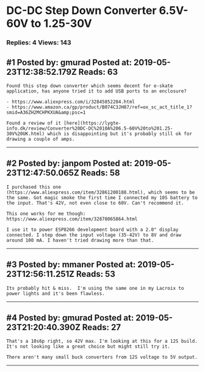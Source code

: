 # DC-DC Step Down Converter 6.5V-60V to 1.25-30V

### Replies: 4 Views: 143

## \#1 Posted by: gmurad Posted at: 2019-05-23T12:38:52.179Z Reads: 63

```
Found this step down converter which seems decent for e-skate application, has anyone tried it to add USB ports to an enclosure?

- https://www.aliexpress.com/i/32845852284.html
- https://www.amazon.ca/gp/product/B074C3JH87/ref=ox_sc_act_title_1?smid=A36ZH2MCHPKXUA&amp;psc=1

Found a review of it [here](https://lygte-info.dk/review/Converter%20DC-DC%2010A%206.5-60V%20to%201.25-30V%20UK.html) which is disappointing but it's probably still ok for drawing a couple of amps.
```

---
## \#2 Posted by: janpom Posted at: 2019-05-23T12:47:50.065Z Reads: 58

```
I purchased this one (https://www.aliexpress.com/item/32861200188.html), which seems to be the same. Got magic smoke the first time I connected my 10S battery to the input. That's 42V, not even close to 60V. Can't recommend it.

This one works for me though: https://www.aliexpress.com/item/32878065864.html

I use it to power ESP8266 development board with a 2.0" display connected. I step down the input voltage (35-42V) to 8V and draw around 100 mA. I haven't tried drawing more than that.
```

---
## \#3 Posted by: mmaner Posted at: 2019-05-23T12:56:11.251Z Reads: 53

```
Its probably hit & miss.  I'm using the same one in my Lacroix to power lights and it's been flawless.
```

---
## \#4 Posted by: gmurad Posted at: 2019-05-23T21:20:40.390Z Reads: 27

```
That's a 10s6p right, so 42V max. I'm looking at this for a 12S build. It's not looking like a great choice but might still try it.

There aren't many small buck converters from 12S voltage to 5V output.
```

---
